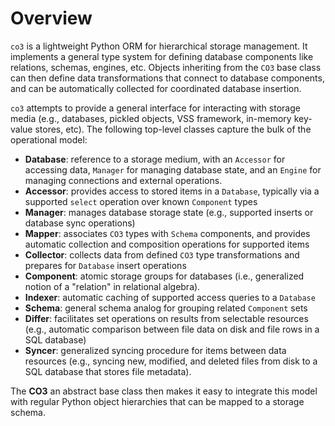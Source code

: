 # Overview
`co3` is a lightweight Python ORM for hierarchical storage management. It implements a
general type system for defining database components like relations, schemas, engines,
etc. Objects inheriting from the `CO3` base class can then define data transformations
that connect to database components, and can be automatically collected for coordinated
database insertion.

`co3` attempts to provide a general interface for interacting with storage media (e.g.,
databases, pickled objects, VSS framework, in-memory key-value stores, etc). The following
top-level classes capture the bulk of the operational model:

- **Database**: reference to a storage medium, with an `Accessor` for accessing data,
  `Manager` for managing database state, and an `Engine` for managing connections and
  external operations.
- **Accessor**: provides access to stored items in a `Database`, typically via a supported
  `select` operation over known `Component` types
- **Manager**: manages database storage state (e.g., supported inserts or database sync
  operations)
- **Mapper**: associates `CO3` types with `Schema` components, and provides automatic
  collection and composition operations for supported items
- **Collector**: collects data from defined `CO3` type transformations and prepares for
  `Database` insert operations
- **Component**: atomic storage groups for databases (i.e., generalized notion of a
  "relation" in relational algebra).
- **Indexer**: automatic caching of supported access queries to a `Database`
- **Schema**: general schema analog for grouping related `Component` sets
- **Differ**: facilitates set operations on results from selectable resources (e.g.,
  automatic comparison between file data on disk and file rows in a SQL database)
- **Syncer**: generalized syncing procedure for items between data resources (e.g.,
  syncing new, modified, and deleted files from disk to a SQL database that stores file
  metadata).

The **CO3** an abstract base class then makes it easy to integrate this model with regular
Python object hierarchies that can be mapped to a storage schema.

